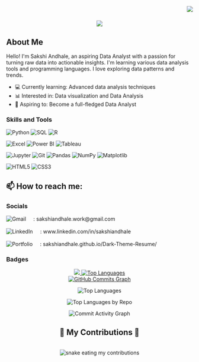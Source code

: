 <img align="right" src="https://visitor-badge.laobi.icu/badge?page_id=SakshiAndhale.SakshiAndhale" />

<h1 align="center">
<img src="https://github.com/user-attachments/assets/64ac31b1-b8fb-4596-9d4c-b771a0e70ed2" />
</h1>


## About Me

Hello! I'm Sakshi Andhale, an aspiring Data Analyst with a passion for turning raw data into actionable insights. I'm learning various data analysis tools and programming languages. I love exploring data patterns and trends.

- 💻 Currently learning: Advanced data analysis techniques
- 📊 Interested in: Data visualization and Data Analysis
- 🌱 Aspiring to: Become a full-fledged Data Analyst

### Skills and Tools

![Python](https://img.shields.io/badge/-Python-3776AB?style=flat&logo=python&logoColor=white)
![SQL](https://img.shields.io/badge/-SQL-4479A1?style=flat&logo=sql&logoColor=white)
![R](https://img.shields.io/badge/-R-276DC3?style=flat&logo=r&logoColor=white)
<!-- ![C++](https://img.shields.io/badge/-C++-00599C?style=flat&logo=c%2B%2B&logoColor=white) -->

![Excel](https://img.shields.io/badge/-Excel-217346?style=flat&logo=microsoft-excel&logoColor=white)
![Power BI](https://img.shields.io/badge/-Power%20BI-F2C811?style=flat&logo=power-bi&logoColor=black)
![Tableau](https://img.shields.io/badge/-Tableau-E97627?style=flat&logo=tableau&logoColor=white)

![Jupyter](https://img.shields.io/badge/-Jupyter-F37626?style=flat&logo=jupyter&logoColor=white)
![Git](https://img.shields.io/badge/-Git-F05032?style=flat&logo=git&logoColor=white)
![Pandas](https://img.shields.io/badge/-Pandas-150458?style=flat&logo=pandas&logoColor=white)
![NumPy](https://img.shields.io/badge/-NumPy-013243?style=flat&logo=numpy&logoColor=white)
![Matplotlib](https://img.shields.io/badge/-Matplotlib-0A214A?style=flat&logo=matplotlib&logoColor=white)

![HTML5](https://img.shields.io/badge/-HTML5-E34F26?style=flat&logo=html5&logoColor=white)
![CSS3](https://img.shields.io/badge/-CSS3-1572B6?style=flat&logo=css3)

## 📫 How to reach me:

### Socials

<div align="left">

  <!-- Gmail -->
  <a href="mailto:sakshiandhale.work@gmail.com" style="display: flex; align-items: center; text-decoration: none; color: inherit;">
    <img src="https://img.shields.io/badge/Gmail-D14836?style=for-the-badge&logo=gmail&logoColor=white" alt="Gmail" style="margin-right: 10px;"/>
    <span style="margin-left: 10px;">: sakshiandhale.work@gmail.com</span>
  </a>
  <br>

  <!-- LinkedIn -->
  <a href="https://www.linkedin.com/in/sakshiandhale/" target="_blank" style="display: flex; align-items: center; text-decoration: none; color: inherit;">
    <img src="https://img.shields.io/badge/LinkedIn-0077B5?style=for-the-badge&logo=linkedin&logoColor=white" alt="LinkedIn" style="margin-right: 10px;"/>
    <span style="margin-left: 10px;">: www.linkedin.com/in/sakshiandhale</span>
  </a>
  <br>

  <!-- Portfolio -->
  <a href="https://sakshiandhale.github.io/Dark-Theme-Resume/" target="_blank" style="display: flex; align-items: center; text-decoration: none; color: inherit;">
    <img src="https://img.shields.io/badge/Portfolio-FF5722?style=for-the-badge&logo=google-chrome&logoColor=white" alt="Portfolio" style="margin-right: 10px;"/>
    <span style="margin-left: 10px;">: sakshiandhale.github.io/Dark-Theme-Resume/</span>
  </a>

</div>


### Badges

<div align="center">
  <!-- GitHub Streak Stats -->
  <a href="http://www.github.com/SakshiAndhale">
    <img src="https://github-readme-streak-stats.herokuapp.com/?user=SakshiAndhale&stroke=ffffff&background=0f172a&ring=a855f7&fire=a855f7&currStreakNum=ffffff&currStreakLabel=a855f7&sideNums=ffffff&sideLabels=ffffff&dates=ffffff&hide_border=true" />
  </a>
  <!-- Top Languages Stats -->
  <a href="https://github.com/SakshiAndhale">
    <img src="https://github-readme-stats.vercel.app/api/top-langs/?username=SakshiAndhale&langs_count=10&title_color=a855f7&text_color=ffffff&icon_color=a855f7&bg_color=0f172a&hide_border=true&locale=en&custom_title=Top%20Languages" alt="Top Languages" />
  </a>
</div>

<!-- GitHub Commits Graph -->
<div align="center">
  <a href="http://www.github.com/SakshiAndhale">
    <img src="https://github-readme-activity-graph.vercel.app/graph?username=SakshiAndhale&bg_color=0f172a&color=ffffff&line=a855f7&point=ffffff&area_color=0f172a&area=true&hide_border=true&custom_title=GitHub%20Commits%20Graph" alt="GitHub Commits Graph" />
  </a>
</div>

<div align="center">

  <!-- Top Languages by Commit (Approximated with Top Languages by Repo) -->
  ![Top Languages](https://github-readme-stats.vercel.app/api/top-langs/?username=SakshiAndhale&layout=compact&langs_count=10&title_color=a855f7&text_color=ffffff&icon_color=a855f7&bg_color=0f172a&hide_border=true)
  
  <!-- Top Languages by Repo -->
  ![Top Languages by Repo](https://github-readme-stats.vercel.app/api/top-langs/?username=SakshiAndhale&layout=compact&langs_count=8&count_private=true&repo_count=true&title_color=a855f7&text_color=ffffff&icon_color=a855f7&bg_color=0f172a&hide_border=true)

  <!-- Commits Per Day Hour (Visualized with Activity Graph) -->
  ![Commit Activity Graph](https://activity-graph.herokuapp.com/graph?username=SakshiAndhale&bg_color=0f172a&color=ffffff&line=a855f7&point=ffffff&area=true&hide_border=true&area_color=a855f7)

</div>


<div align="center">
  <h2>🐍 My Contributions 🐍</h2>
  <br>
  <img alt="snake eating my contributions" src="https://raw.githubusercontent.com/SakshiAndhale/SakshiAndhale/output/github-contribution-grid-snake.svg" />
  
  <br/><br/><br/>
</div>




<!--
**SakshiAndhale/SakshiAndhale** is a ✨ _special_ ✨ repository because its `README.md` (this file) appears on your GitHub profile.

Here are some ideas to get you started:

- 🔭 I’m currently working on ...
- 🌱 I’m currently learning ...
- 👯 I’m looking to collaborate on ...
- 🤔 I’m looking for help with ...
- 💬 Ask me about ...
- 📫 How to reach me: ...
- 😄 Pronouns: ...
- ⚡ Fun fact: ...
-->
